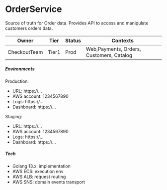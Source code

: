 # OrderService

Source of truth for Order data. Provides API to access and manipulate 
customers orders data.

Owner|Tier|Status|Contexts
---|---|---|---
CheckoutTeam|Tier1|Prod|Web,Payments, Orders, Customers, Catalog

##### Environments

Production:

- URL: https://...
- AWS account: 1234567890
- Logs: https://...
- Dashboard: https://...

Staging:

- URL: https://...
- AWS account: 1234567890
- Logs: https://...
- Dashboard: https://...

##### Tech

- Golang 13.x: implementation
- AWS ECS: execution env
- AWS ALB: request routing
- AWS SNS: domain events transport
